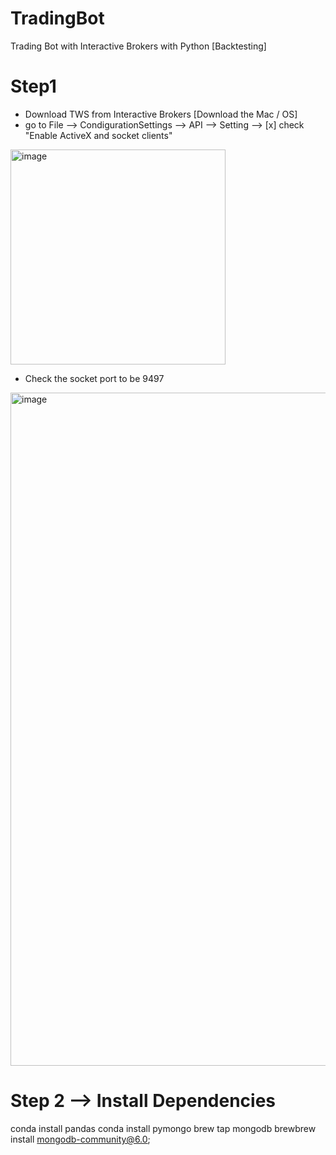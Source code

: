 # TradingBot
Trading Bot with Interactive Brokers with Python [Backtesting] 

# Step1 
- Download TWS from Interactive Brokers [Download the Mac / OS]
- go to File --> CondigurationSettings --> API --> Setting --> [x] check "Enable ActiveX and socket clients"
<img width="344" alt="image" src="https://github.com/user-attachments/assets/71932ba3-b1cd-4968-812c-31c99825c9ed" />


- Check the socket port to be 9497

<img width="1077" alt="image" src="https://github.com/user-attachments/assets/04dd4804-cc13-4651-abcc-612842799d36" />


# Step 2 --> Install Dependencies
conda install pandas 
conda install pymongo
brew tap mongodb
brewbrew install mongodb-community@6.0;  
